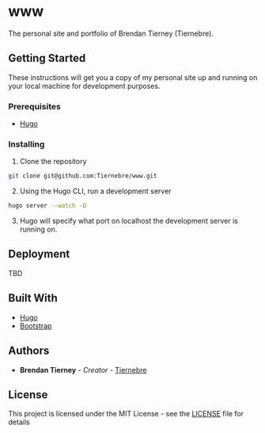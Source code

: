 # www

The personal site and portfolio of Brendan Tierney (Tiernebre).

## Getting Started

These instructions will get you a copy of my personal site up and running on your local machine for development purposes.

### Prerequisites

- [Hugo](https://gohugo.io/)

### Installing

1. Clone the repository

```bash
git clone git@github.com:Tiernebre/www.git
```

2. Using the Hugo CLI, run a development server

```bash
hugo server --watch -D
```

3. Hugo will specify what port on localhost the development server is running on.

## Deployment

TBD

## Built With

- [Hugo](https://gohugo.io/)
- [Bootstrap](https://getbootstrap.com/)

## Authors

* **Brendan Tierney** - *Creator* - [Tiernebre](https://github.com/Tiernebre)

## License

This project is licensed under the MIT License - see the [LICENSE](LICENSE) file for details
